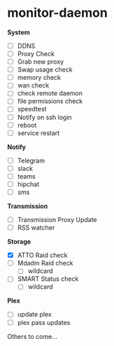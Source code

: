 # monitor-daemon

**System**
 - [ ] DDNS
 - [ ] Proxy Check
 - [ ] Grab new proxy
 - [ ] Swap usage check
 - [ ] memory check
 - [ ] wan check
 - [ ] check remote daemon
 - [ ] file permissions check
 - [ ] speedtest
 - [ ] Notify on ssh login
 - [ ] reboot
 - [ ] service restart

**Notify**
 - [ ] Telegram
 - [ ] slack
 - [ ] teams
 - [ ] hipchat
 - [ ] sms

**Transmission**
 - [ ] Transmission Proxy Update
 - [ ] RSS watcher

**Storage**
 - [x] ATTO Raid check
 - [ ] Mdadm Raid check
    - [ ] wildcard
 - [ ] SMART Status check
    - [ ] wildcard

**Plex**
 - [ ] update plex
 - [ ] plex pass updates

Others to come...
